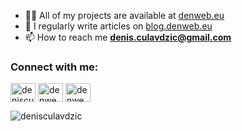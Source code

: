 - 👨‍💻 All of my projects are available at [denweb.eu](https://denweb.eu)
- 📝 I regularly write articles on [blog.denweb.eu](https://blog.denweb.eu)
- 📫 How to reach me **denis.culavdzic@gmail.com**
<h3 align="left">Connect with me:</h3>
<p align="left">
<a href="https://linkedin.com/in/denisculavdzic" target="blank"><img align="center" src="https://raw.githubusercontent.com/rahuldkjain/github-profile-readme-generator/master/src/images/icons/Social/linked-in-alt.svg" alt="denisculavdzic" height="30" width="40" /></a>
<a href="https://fb.com/denwebeu" target="blank"><img align="center" src="https://raw.githubusercontent.com/rahuldkjain/github-profile-readme-generator/master/src/images/icons/Social/facebook.svg" alt="denwebpl" height="30" width="40" /></a>
<a href="https://instagram.com/denweb_eu" target="blank"><img align="center" src="https://raw.githubusercontent.com/rahuldkjain/github-profile-readme-generator/master/src/images/icons/Social/instagram.svg" alt="denweb_pl" height="30" width="40" /></a>
</p>
<p align="left"> <img src="https://komarev.com/ghpvc/?username=denisculavdzic&label=Profile%20views&color=0e75b6&style=flat" alt="denisculavdzic" /> </p>


